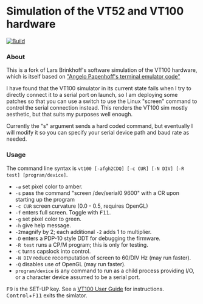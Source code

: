 # Simulation of the VT52 and VT100 hardware

[![Build](https://github.com/larsbrinkhoff/terminal-simulator/actions/workflows/build.yml/badge.svg)](https://github.com/larsbrinkhoff/terminal-simulator/actions/workflows/build.yml)

### About

This is a fork of Lars Brinkhoff's software simulation of the VT100 hardware, which is itself based on <a href=https://github.com/aap/vt05/>"Angelo Papenhoff's terminal emulator code"</a>

I have found that the VT100 simulator in its current state fails when I try to directly connect it to a serial port on launch, so I am deploying some patches so that you can use a switch to use the Linux "screen" command to control the serial connection instead. This renders the VT100 sim mostly aesthetic, but that suits my purposes well enough.

Currently the "s" argument sends a hard coded command, but eventually I will modify it so you can specify your serial device path and baud rate as needed.

### Usage

The command line syntax is `vt100 [-afgh2CDQ] [-c CUR] [-N DIV] [-R test] [program/device]`.

- `-a` set pixel color to amber.
- `-s` pass the command "screen /dev/serial0 9600" with a CR upon starting up the program
- `-c CUR` screen curvature (0.0 - 0.5, requires OpenGL)
- `-f` enters full screen.  Toggle with <kbd>F11</kbd>.
- `-g` set pixel color to green.
- `-h` give help message.
- `-2`magnify by 2; each additional `-2` adds 1 to multiplier.
- `-D` enters a PDP-10 style DDT for debugging the firmware.
- `-R test` runs a CP/M program; this is only for testing.
- `-C` turns capslock into control.
- `-N DIV` reduce recomputation of screen to 60/DIV Hz (may run faster).
- `-Q` disables use of OpenGL (may run faster).
- `program/device` is any command to run as a child process providing I/O,
  or a character device assumed to be a serial port.

<kbd>F9</kbd> is the SET-UP key.  See a [VT100 User
Guide](https://vt100.net/docs/vt100-ug/chapter1.html) for instructions.
<kbd>Control</kbd>+<kbd>F11</kbd> exits the simlator.

